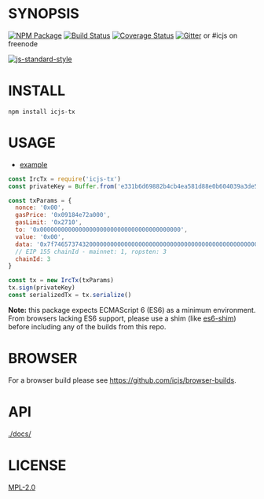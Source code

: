 # SYNOPSIS 
[![NPM Package](https://img.shields.io/npm/v/icjs-tx.svg?style=flat-square)](https://www.npmjs.org/package/icjs-tx)
[![Build Status](https://travis-ci.org/icjs/icjs-tx.svg?branch=master)](https://travis-ci.org/icjs/icjs-tx)
[![Coverage Status](https://img.shields.io/coveralls/icjs/icjs-tx.svg?style=flat-square)](https://coveralls.io/r/icjs/icjs-tx)
[![Gitter](https://img.shields.io/gitter/room/icjs/icjs-lib.svg?style=flat-square)](https://gitter.im/icjs/icjs-lib) or #icjs on freenode

[![js-standard-style](https://cdn.rawgit.com/feross/standard/master/badge.svg)](https://github.com/feross/standard)  

# INSTALL
`npm install icjs-tx`

# USAGE

  - [example](https://github.com/icjs/icjs-tx/blob/master/examples/transactions.js)

```javascript
const IrcTx = require('icjs-tx')
const privateKey = Buffer.from('e331b6d69882b4cb4ea581d88e0b604039a3de5967688d3dcffdd2270c0fd109', 'hex')

const txParams = {
  nonce: '0x00',
  gasPrice: '0x09184e72a000', 
  gasLimit: '0x2710',
  to: '0x0000000000000000000000000000000000000000', 
  value: '0x00', 
  data: '0x7f7465737432000000000000000000000000000000000000000000000000000000600057',
  // EIP 155 chainId - mainnet: 1, ropsten: 3
  chainId: 3
}

const tx = new IrcTx(txParams)
tx.sign(privateKey)
const serializedTx = tx.serialize()
```

**Note:** this package expects ECMAScript 6 (ES6) as a minimum environment. From browsers lacking ES6 support, please use a shim (like [es6-shim](https://github.com/paulmillr/es6-shim)) before including any of the builds from this repo.


# BROWSER  
For a browser build please see https://github.com/icjs/browser-builds.

# API
[./docs/](./docs/index.md)

# LICENSE
[MPL-2.0](https://tldrlegal.com/license/mozilla-public-license-2.0-(mpl-2))
